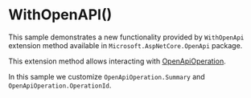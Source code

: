 # WithOpenAPI()

This sample demonstrates a new functionality provided by `WithOpenApi` extension method available in  `Microsoft.AspNetCore.OpenApi` package. 

This extension method allows interacting with [OpenApiOperation](https://github.com/microsoft/OpenAPI.NET/blob/vnext/src/Microsoft.OpenApi/Models/OpenApiOperation.cs).

In this sample we customize `OpenApiOperation.Summary` and `OpenApiOperation.OperationId`.